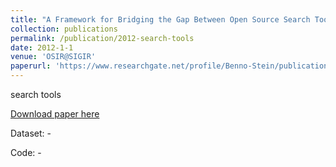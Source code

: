 ```yaml
---
title: "A Framework for Bridging the Gap Between Open Source Search Tools."
collection: publications
permalink: /publication/2012-search-tools
date: 2012-1-1
venue: 'OSIR@SIGIR'
paperurl: 'https://www.researchgate.net/profile/Benno-Stein/publication/230897309_First_Experiences_with_TIRA_for_Reproducible_Evaluation_in_Information_Retrieval/links/0deec5320e6c116be2000000/First-Experiences-with-TIRA-for-Reproducible-Evaluation-in-Information-Retrieval.pdf#page=37'
---
```

search tools

[Download paper here](https://www.researchgate.net/profile/Benno-Stein/publication/230897309_First_Experiences_with_TIRA_for_Reproducible_Evaluation_in_Information_Retrieval/links/0deec5320e6c116be2000000/First-Experiences-with-TIRA-for-Reproducible-Evaluation-in-Information-Retrieval.pdf#page=37)

Dataset: -

Code: -
